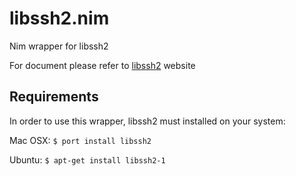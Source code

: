# libssh2.nim
Nim wrapper for libssh2

For document please refer to [libssh2](http://www.libssh2.org/docs.html) website

## Requirements
In order to use this wrapper, libssh2 must installed on your system:

Mac OSX:
```$ port install libssh2```

Ubuntu:
```$ apt-get install libssh2-1```